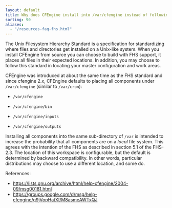 ```yaml
---
layout: default
title: Why does CFEngine install into /var/cfengine instead of following the FHS?
sorting: 90
aliases:
  - "/resources-faq-fhs.html"
---
```


The Unix Filesystem Hierarchy Standard is a specification for standardizing
where files and directories get installed on a Unix-like system. When you
install CFEngine from source you can choose to build with FHS support, it places
all files in their expected locations. In addition, you may choose to follow
this standard in locating your master configuration and work areas.

CFEngine was introduced at about the same time as the FHS standard and since
cfengine 2.x, CFEngine defaults to placing all components under `/var/cfengine`
(similar to `/var/cron`):

- `/var/cfengine`

- `/var/cfengine/bin`

- `/var/cfengine/inputs`

- `/var/cfengine/outputs`

Installing all components into the same sub-directory of `/var` is intended to
increase the probability that all components are on a _local_ file system. This
agrees with the intention of the FHS as described in section 5.1 of the FHS-2.3.
The location of this workspace is configurable, but the default is determined by
backward compatibility. In other words, particular distributions may choose to
use a different location, and some do.

References:

- https://lists.gnu.org/archive/html/help-cfengine/2004-09/msg00181.html
- https://groups.google.com/d/msg/help-cfengine/q9jVopHatXI/M8asmeAWTxQJ
